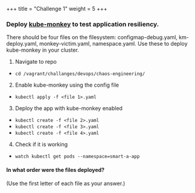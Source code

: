 +++
title = "Challenge 1"
weight = 5
+++

### Deploy [kube-monkey](https://github.com/asobti/kube-monkey) to test application resiliency.

There should be four files on the filesystem: configmap-debug.yaml, km-deploy.yaml, monkey-victim.yaml, namespace.yaml. Use these to deploy kube-monkey in your cluster.


1. Navigate to repo 
  - `cd /vagrant/challanges/devops/chaos-engineering/`

2. Enable kube-monkey using the config file
  - `kubectl apply -f <file 1>.yaml`

3. Deploy the app with kube-monkey enabled
  - `kubectl create -f <file 2>.yaml`
  - `kubectl create -f <file 3>.yaml`
  - `kubectl create -f <file 4>.yaml`

4. Check if it is working 
  - `watch kubectl get pods --namespace=smart-a-app`

#### In what order were the files deployed?
(Use the first letter of each file as your answer.)
